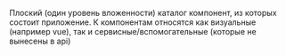 Плоский (один уровень вложенности) каталог компонент, из которых состоит приложение.
К компонентам относятся как визуальные (например vue), так и сервисные/вспомогательные (которые не вынесены в api)
